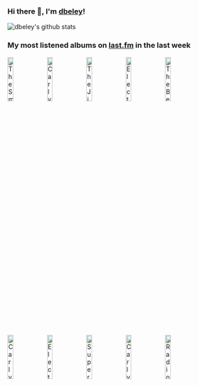 ### Hi there 👋, I'm [dbeley](https://dbeley.ovh/en)!

![dbeley's github stats](https://github-readme-stats.vercel.app/api?username=dbeley)

### My most listened albums on [last.fm](https://www.last.fm/user/d_beley) in the last week

[<img src='https://lastfm.freetls.fastly.net/i/u/300x300/68280042a09a02810dcd0a927efd65d8.jpg' width='16%' height='16%' alt='The Smile - A Light for Attracting Attention'>](https://www.last.fm/music/the%2bsmile/a%2blight%2bfor%2battracting%2battention)&nbsp;
[<img src='https://lastfm.freetls.fastly.net/i/u/300x300/4731ce2d9666029a625d7dec101a0b29.png' width='16%' height='16%' alt='Carly Rae Jepsen - E•MO•TION'>](https://www.last.fm/music/carly%2brae%2bjepsen/e%25e2%2580%25a2mo%25e2%2580%25a2tion)&nbsp;
[<img src='https://lastfm.freetls.fastly.net/i/u/300x300/e33a8c20946a44d2c45c3d134aa1ccb0.png' width='16%' height='16%' alt='The Jimi Hendrix Experience - Electric Ladyland'>](https://www.last.fm/music/the%2bjimi%2bhendrix%2bexperience/electric%2bladyland)&nbsp;
[<img src='https://lastfm.freetls.fastly.net/i/u/300x300/2386fdf494447122562c7d35b143720f.png' width='16%' height='16%' alt='Electric Light Orchestra - A New World Record'>](https://www.last.fm/music/electric%2blight%2borchestra/a%2bnew%2bworld%2brecord)&nbsp;
[<img src='https://lastfm.freetls.fastly.net/i/u/300x300/4f8a723d5e2848c7c820a1ac8768fce5.png' width='16%' height='16%' alt='The Beach Boys - Pet Sounds'>](https://www.last.fm/music/the%2bbeach%2bboys/pet%2bsounds)&nbsp;
<br>
[<img src='https://lastfm.freetls.fastly.net/i/u/300x300/4af31a783ede9676743e85db2efb2d4c.png' width='16%' height='16%' alt='Carly Rae Jepsen - Dedicated'>](https://www.last.fm/music/carly%2brae%2bjepsen/dedicated)&nbsp;
[<img src='https://lastfm.freetls.fastly.net/i/u/300x300/999f26234f9c4e0db4997363bdf60087.png' width='16%' height='16%' alt='Electric Light Orchestra - Out of the Blue'>](https://www.last.fm/music/electric%2blight%2borchestra/out%2bof%2bthe%2bblue)&nbsp;
[<img src='https://lastfm.freetls.fastly.net/i/u/300x300/98626fae6e9949c2c9472dd3cf4a67e4.png' width='16%' height='16%' alt='Supertramp - Crime of the Century'>](https://www.last.fm/music/supertramp/crime%2bof%2bthe%2bcentury)&nbsp;
[<img src='https://lastfm.freetls.fastly.net/i/u/300x300/afbc84e5a864dcffb2e4e328856caf10.jpg' width='16%' height='16%' alt='Carly Rae Jepsen - Dedicated Side B'>](https://www.last.fm/music/carly%2brae%2bjepsen/dedicated%2bside%2bb)&nbsp;
[<img src='https://lastfm.freetls.fastly.net/i/u/300x300/28db3fdca036fb53c62754694a89d3fd.jpg' width='16%' height='16%' alt='Radiohead - A Moon Shaped Pool'>](https://www.last.fm/music/radiohead/a%2bmoon%2bshaped%2bpool)&nbsp;
<br>
